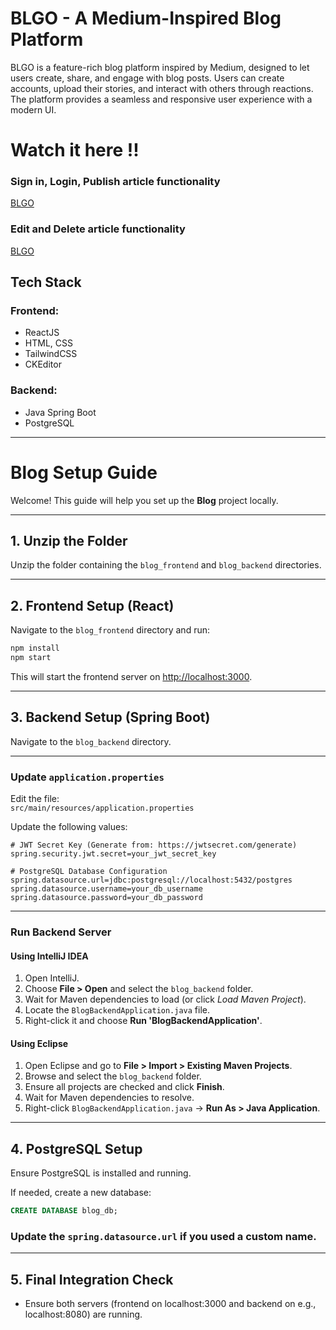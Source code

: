 # BLGO - A Medium-Inspired Blog Platform
BLGO is a feature-rich blog platform inspired by Medium, designed to let users create, share, and engage with blog posts. Users can create accounts, upload their stories, and interact with others through reactions. The platform provides a seamless and responsive user experience with a modern UI.

# Watch it here !!

### Sign in, Login, Publish article functionality
[BLGO](https://drive.google.com/file/d/1rM8KfN3I1yqfYFY1VRbw9BkEmew5j2tT/view?usp=sharing)

### Edit and Delete article functionality
[BLGO](https://drive.google.com/file/d/1o0UC8Z26MbN-WXVD5D-wJx4PmdVSyEXm/view?usp=sharing)


## Tech Stack
### **Frontend:**
- ReactJS
- HTML, CSS
- TailwindCSS
- CKEditor

### **Backend:**
- Java Spring Boot
- PostgreSQL

---
# Blog Setup Guide
Welcome! This guide will help you set up the **Blog** project locally.

---

##  1. Unzip the Folder
Unzip the folder containing the `blog_frontend` and `blog_backend` directories.

---

##  2. Frontend Setup (React)

Navigate to the `blog_frontend` directory and run:

```bash
npm install
npm start
```

This will start the frontend server on [http://localhost:3000](http://localhost:3000).

---

##  3. Backend Setup (Spring Boot)

Navigate to the `blog_backend` directory.

---

###  Update `application.properties`

Edit the file:  
`src/main/resources/application.properties`

Update the following values:

```properties
# JWT Secret Key (Generate from: https://jwtsecret.com/generate)
spring.security.jwt.secret=your_jwt_secret_key

# PostgreSQL Database Configuration
spring.datasource.url=jdbc:postgresql://localhost:5432/postgres
spring.datasource.username=your_db_username
spring.datasource.password=your_db_password
```

---

###  Run Backend Server

#### Using IntelliJ IDEA
1. Open IntelliJ.
2. Choose **File > Open** and select the `blog_backend` folder.
3. Wait for Maven dependencies to load (or click *Load Maven Project*).
4. Locate the `BlogBackendApplication.java` file.
5. Right-click it and choose **Run 'BlogBackendApplication'**.

####  Using Eclipse
1. Open Eclipse and go to **File > Import > Existing Maven Projects**.
2. Browse and select the `blog_backend` folder.
3. Ensure all projects are checked and click **Finish**.
4. Wait for Maven dependencies to resolve.
5. Right-click `BlogBackendApplication.java` → **Run As > Java Application**.

---

##  4. PostgreSQL Setup

Ensure PostgreSQL is installed and running.

If needed, create a new database:

```sql
CREATE DATABASE blog_db;
```
### Update the `spring.datasource.url` if you used a custom name.
---
##  5. Final Integration Check

-  Ensure both servers (frontend on localhost:3000 and backend on e.g., localhost:8080) are running.
